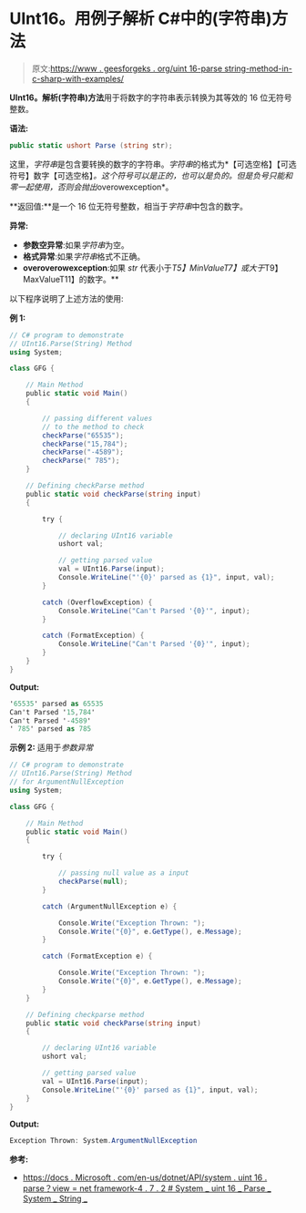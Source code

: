 # UInt16。用例子解析 C#中的(字符串)方法

> 原文:[https://www . geesforgeks . org/uint 16-parse string-method-in-c-sharp-with-examples/](https://www.geeksforgeeks.org/uint16-parsestring-method-in-c-sharp-with-examples/)

**UInt16。解析(字符串)方法**用于将数字的字符串表示转换为其等效的 16 位无符号整数。

**语法:**

```cs
public static ushort Parse (string str);
```

这里，*字符串*是包含要转换的数字的字符串。*字符串*的格式为*【可选空格】【可选符号】数字【可选空格】*。这个符号可以是正的，也可以是负的。但是负号只能和零一起使用，否则会抛出*overowexception*。

**返回值:**是一个 16 位无符号整数，相当于*字符串*中包含的数字。

**异常:**

*   **参数空异常**:如果*字符串*为空。
*   **格式异常**:如果*字符串*格式不正确。
*   **overoverowexception**:如果 *str* 代表小于*T5】MinValueT7】或大于*T9】MaxValueT11】的数字。**

以下程序说明了上述方法的使用:

**例 1:**

```cs
// C# program to demonstrate
// UInt16.Parse(String) Method
using System;

class GFG {

    // Main Method
    public static void Main()
    {

        // passing different values
        // to the method to check
        checkParse("65535");
        checkParse("15,784");
        checkParse("-4589");
        checkParse(" 785");
    }

    // Defining checkParse method
    public static void checkParse(string input)
    {

        try {

            // declaring UInt16 variable
            ushort val;

            // getting parsed value
            val = UInt16.Parse(input);
            Console.WriteLine("'{0}' parsed as {1}", input, val);
        }

        catch (OverflowException) {
            Console.WriteLine("Can't Parsed '{0}'", input);
        }

        catch (FormatException) {
            Console.WriteLine("Can't Parsed '{0}'", input);
        }
    }
}
```

**Output:**

```cs
'65535' parsed as 65535
Can't Parsed '15,784'
Can't Parsed '-4589'
' 785' parsed as 785

```

**示例 2:** 适用于*参数异常*

```cs
// C# program to demonstrate
// UInt16.Parse(String) Method
// for ArgumentNullException
using System;

class GFG {

    // Main Method
    public static void Main()
    {

        try {

            // passing null value as a input
            checkParse(null);
        }

        catch (ArgumentNullException e) {

            Console.Write("Exception Thrown: ");
            Console.Write("{0}", e.GetType(), e.Message);
        }

        catch (FormatException e) {

            Console.Write("Exception Thrown: ");
            Console.Write("{0}", e.GetType(), e.Message);
        }
    }

    // Defining checkparse method
    public static void checkParse(string input)
    {

        // declaring UInt16 variable
        ushort val;

        // getting parsed value
        val = UInt16.Parse(input);
        Console.WriteLine("'{0}' parsed as {1}", input, val);
    }
}
```

**Output:**

```cs
Exception Thrown: System.ArgumentNullException

```

**参考:**

*   [https://docs . Microsoft . com/en-us/dotnet/API/system . uint 16 . parse？view = net framework-4 . 7 . 2 # System _ uint 16 _ Parse _ System _ String _](https://docs.microsoft.com/en-us/dotnet/api/system.uint16.parse?view=netframework-4.7.2#System_UInt16_Parse_System_String_)